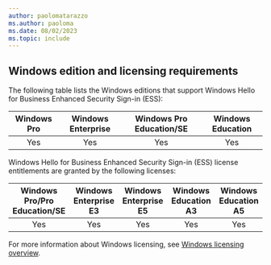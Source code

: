 ```yaml
---
author: paolomatarazzo
ms.author: paoloma
ms.date: 08/02/2023
ms.topic: include
---
```


## Windows edition and licensing requirements

The following table lists the Windows editions that support Windows Hello for Business Enhanced Security Sign-in (ESS):

|Windows Pro|Windows Enterprise|Windows Pro Education/SE|Windows Education|
|:---:|:---:|:---:|:---:|
|Yes|Yes|Yes|Yes|

Windows Hello for Business Enhanced Security Sign-in (ESS) license entitlements are granted by the following licenses:

|Windows Pro/Pro Education/SE|Windows Enterprise E3|Windows Enterprise E5|Windows Education A3|Windows Education A5|
|:---:|:---:|:---:|:---:|:---:|
|Yes|Yes|Yes|Yes|Yes|

For more information about Windows licensing, see [Windows licensing overview](/windows/whats-new/windows-licensing).
